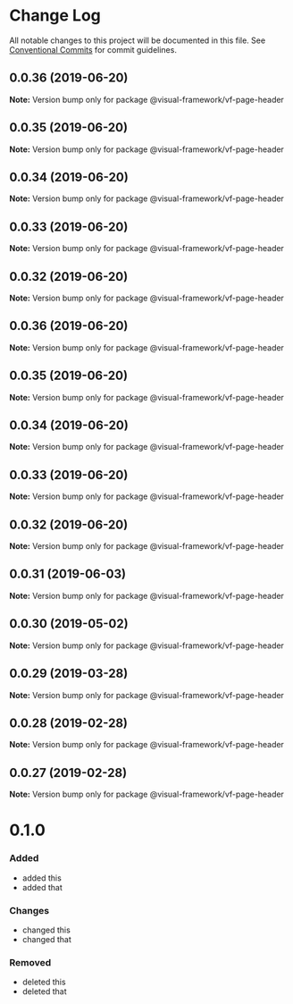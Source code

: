 # Change Log

All notable changes to this project will be documented in this file.
See [Conventional Commits](https://conventionalcommits.org) for commit guidelines.

## 0.0.36 (2019-06-20)

**Note:** Version bump only for package @visual-framework/vf-page-header





## 0.0.35 (2019-06-20)

**Note:** Version bump only for package @visual-framework/vf-page-header





## 0.0.34 (2019-06-20)

**Note:** Version bump only for package @visual-framework/vf-page-header





## 0.0.33 (2019-06-20)

**Note:** Version bump only for package @visual-framework/vf-page-header





## 0.0.32 (2019-06-20)

**Note:** Version bump only for package @visual-framework/vf-page-header





## 0.0.36 (2019-06-20)

**Note:** Version bump only for package @visual-framework/vf-page-header





## 0.0.35 (2019-06-20)

**Note:** Version bump only for package @visual-framework/vf-page-header





## 0.0.34 (2019-06-20)

**Note:** Version bump only for package @visual-framework/vf-page-header





## 0.0.33 (2019-06-20)

**Note:** Version bump only for package @visual-framework/vf-page-header





## 0.0.32 (2019-06-20)

**Note:** Version bump only for package @visual-framework/vf-page-header





## 0.0.31 (2019-06-03)

**Note:** Version bump only for package @visual-framework/vf-page-header





## 0.0.30 (2019-05-02)

**Note:** Version bump only for package @visual-framework/vf-page-header





## 0.0.29 (2019-03-28)

**Note:** Version bump only for package @visual-framework/vf-page-header





## 0.0.28 (2019-02-28)

**Note:** Version bump only for package @visual-framework/vf-page-header





## 0.0.27 (2019-02-28)

**Note:** Version bump only for package @visual-framework/vf-page-header





# 0.1.0

### Added
- added this
- added that

### Changes

- changed this
- changed that

### Removed

- deleted this
- deleted that

